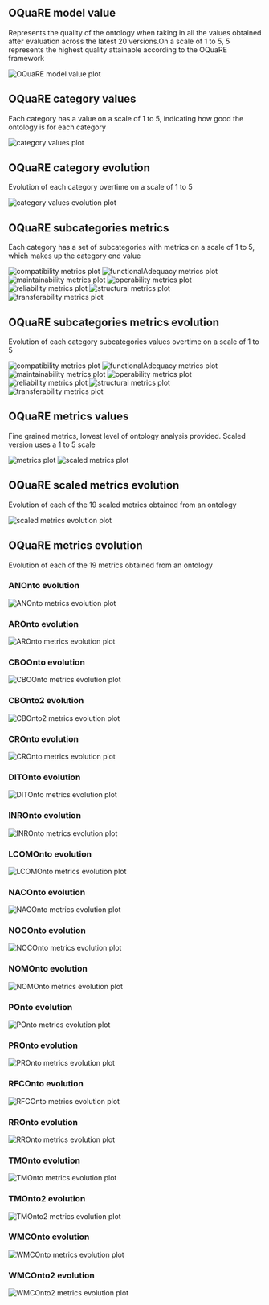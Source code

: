 ## OQuaRE model value
Represents the quality of the ontology when taking in all the values obtained after evaluation across the latest 20 versions.On a scale of 1 to 5, 5 represents the highest quality attainable according to the OQuaRE framework

![OQuaRE model value plot](img/ontologyAGRO_OQuaRE_model_values.png)
## OQuaRE category values
Each category has a value on a scale of 1 to 5, indicating how good the ontology is for each category

![category values plot](img/ontologyAGRO_category_values.png)
## OQuaRE category evolution
Evolution of each category overtime on a scale of 1 to 5

![category values evolution plot](img/ontologyAGRO_categories_evolution.png)
## OQuaRE subcategories metrics
Each category has a set of subcategories with metrics on a scale of 1 to 5, which makes up the category end value

![compatibility metrics plot](img/ontologyAGRO_compatibility_subcategories_metrics.png)
![functionalAdequacy metrics plot](img/ontologyAGRO_functionalAdequacy_subcategories_metrics.png)
![maintainability metrics plot](img/ontologyAGRO_maintainability_subcategories_metrics.png)
![operability metrics plot](img/ontologyAGRO_operability_subcategories_metrics.png)
![reliability metrics plot](img/ontologyAGRO_reliability_subcategories_metrics.png)
![structural metrics plot](img/ontologyAGRO_structural_subcategories_metrics.png)
![transferability metrics plot](img/ontologyAGRO_transferability_subcategories_metrics.png)
## OQuaRE subcategories metrics evolution
Evolution of each category subcategories values overtime on a scale of 1 to 5

![compatibility metrics plot](img/ontologyAGRO_compatibility_subcategories_evolution.png)
![functionalAdequacy metrics plot](img/ontologyAGRO_functionalAdequacy_subcategories_evolution.png)
![maintainability metrics plot](img/ontologyAGRO_maintainability_subcategories_evolution.png)
![operability metrics plot](img/ontologyAGRO_operability_subcategories_evolution.png)
![reliability metrics plot](img/ontologyAGRO_reliability_subcategories_evolution.png)
![structural metrics plot](img/ontologyAGRO_structural_subcategories_evolution.png)
![transferability metrics plot](img/ontologyAGRO_transferability_subcategories_evolution.png)
## OQuaRE metrics values
Fine grained metrics, lowest level of ontology analysis provided. Scaled version uses a 1 to 5 scale

![metrics plot](img/ontologyAGRO_metrics.png)
![scaled metrics plot](img/ontologyAGRO_scaled_metrics.png)
## OQuaRE scaled metrics evolution
Evolution of each of the 19 scaled metrics obtained from an ontology

![scaled metrics evolution plot](img/ontologyAGRO_scaled_metrics_evolution.png)
## OQuaRE metrics evolution
Evolution of each of the 19 metrics obtained from an ontology
### ANOnto evolution

![ANOnto metrics evolution plot](img/ontologyAGRO_ANOnto_metric_evolution.png)

### AROnto evolution

![AROnto metrics evolution plot](img/ontologyAGRO_AROnto_metric_evolution.png)

### CBOOnto evolution

![CBOOnto metrics evolution plot](img/ontologyAGRO_CBOOnto_metric_evolution.png)

### CBOnto2 evolution

![CBOnto2 metrics evolution plot](img/ontologyAGRO_CBOnto2_metric_evolution.png)

### CROnto evolution

![CROnto metrics evolution plot](img/ontologyAGRO_CROnto_metric_evolution.png)

### DITOnto evolution

![DITOnto metrics evolution plot](img/ontologyAGRO_DITOnto_metric_evolution.png)

### INROnto evolution

![INROnto metrics evolution plot](img/ontologyAGRO_INROnto_metric_evolution.png)

### LCOMOnto evolution

![LCOMOnto metrics evolution plot](img/ontologyAGRO_LCOMOnto_metric_evolution.png)

### NACOnto evolution

![NACOnto metrics evolution plot](img/ontologyAGRO_NACOnto_metric_evolution.png)

### NOCOnto evolution

![NOCOnto metrics evolution plot](img/ontologyAGRO_NOCOnto_metric_evolution.png)

### NOMOnto evolution

![NOMOnto metrics evolution plot](img/ontologyAGRO_NOMOnto_metric_evolution.png)

### POnto evolution

![POnto metrics evolution plot](img/ontologyAGRO_POnto_metric_evolution.png)

### PROnto evolution

![PROnto metrics evolution plot](img/ontologyAGRO_PROnto_metric_evolution.png)

### RFCOnto evolution

![RFCOnto metrics evolution plot](img/ontologyAGRO_RFCOnto_metric_evolution.png)

### RROnto evolution

![RROnto metrics evolution plot](img/ontologyAGRO_RROnto_metric_evolution.png)

### TMOnto evolution

![TMOnto metrics evolution plot](img/ontologyAGRO_TMOnto_metric_evolution.png)

### TMOnto2 evolution

![TMOnto2 metrics evolution plot](img/ontologyAGRO_TMOnto2_metric_evolution.png)

### WMCOnto evolution

![WMCOnto metrics evolution plot](img/ontologyAGRO_WMCOnto_metric_evolution.png)

### WMCOnto2 evolution

![WMCOnto2 metrics evolution plot](img/ontologyAGRO_WMCOnto2_metric_evolution.png)

